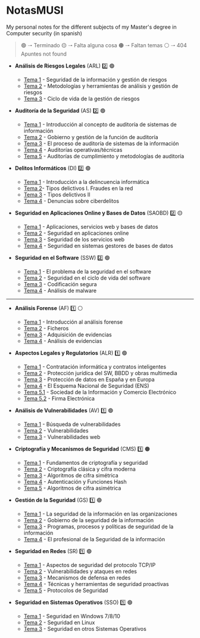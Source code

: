 # NotasMUSI

My personal notes for the different subjects of my Master's degree in Computer security (in spanish)

> :green_circle: 🠒 Terminado :yellow_circle: 🠒 Falta alguna cosa :orange_circle: 🠒 Faltan temas :white_circle: 🠒 404 Apuntes not found

- **Análisis de Riesgos Legales** (ARL) :two: :green_circle:

  - [Tema 1](https://github.com/ander94lakx/NotasMUSI/blob/master/Markdown/ARL/ARL_T1.md) - Seguridad de la información y gestión de riesgos
  - [Tema 2](https://github.com/ander94lakx/NotasMUSI/blob/master/Markdown/ARL/ARL_T2.md) - Metodologías y herramientas de análisis y gestión de riesgos
  - [Tema 3](https://github.com/ander94lakx/NotasMUSI/blob/master/Markdown/ARL/ARL_T3.md) - Ciclo de vida de la gestión de riesgos

- **Auditoría de la Seguridad** (AS) :two: :green_circle:

  - [Tema 1](https://github.com/ander94lakx/NotasMUSI/blob/master/Markdown/AS/AS_T1.md) - Introducción al concepto de auditoría de sistemas de información
  - [Tema 2](https://github.com/ander94lakx/NotasMUSI/blob/master/Markdown/AS/AS_T2.md) - Gobierno y gestión de la función de auditoría
  - [Tema 3](https://github.com/ander94lakx/NotasMUSI/blob/master/Markdown/AS/AS_T3.md) - El proceso de auditoría de sistemas de la información
  - [Tema 4](https://github.com/ander94lakx/NotasMUSI/blob/master/Markdown/AS/AS_T4.md) - Auditorías operativas/técnicas
  - [Tema 5](https://github.com/ander94lakx/NotasMUSI/blob/master/Markdown/AS/AS_T5.md) - Auditorías de cumplimiento y metodologías de auditoría

- **Delitos Informáticos** (DI) :two: :green_circle:

  - [Tema 1](https://github.com/ander94lakx/NotasMUSI/blob/master/Markdown/DI/DI_T1.md) - Introducción a la delincuencia informática
  - [Tema 2](https://github.com/ander94lakx/NotasMUSI/blob/master/Markdown/DI/DI_T2.md)- Tipos delictivos I. Fraudes en la red
  - [Tema 3](https://github.com/ander94lakx/NotasMUSI/blob/master/Markdown/DI/DI_T3.md) - Tipos delictivos II
  - [Tema 4](https://github.com/ander94lakx/NotasMUSI/blob/master/Markdown/DI/DI_T4.md) - Denuncias sobre ciberdelitos

- **Seguridad en Aplicaciones Online y Bases de Datos** (SAOBD) :two: :yellow_circle:

  - [Tema 1](https://github.com/ander94lakx/NotasMUSI/blob/master/Markdown/SAOBD/SAOBD_T1.md) - Aplicaciones, servicios web y bases de datos
  - [Tema 2](https://github.com/ander94lakx/NotasMUSI/blob/master/Markdown/SAOBD/SAOBD_T2.md) - Seguridad en aplicaciones online
  - [Tema 3](https://github.com/ander94lakx/NotasMUSI/blob/master/Markdown/SAOBD/SAOBD_T3.md) - Seguridad de los servicios web
  - [Tema 4](https://github.com/ander94lakx/NotasMUSI/blob/master/Markdown/SAOBD/SAOBD_T4.md) - Seguridad en sistemas gestores de bases de datos

- **Seguridad en el Software** (SSW) :two: :green_circle:

  - [Tema 1](https://github.com/ander94lakx/NotasMUSI/blob/master/Markdown/SSW/SSW_T1.md) - El problema de la seguridad en el software
  - [Tema 2](https://github.com/ander94lakx/NotasMUSI/blob/master/Markdown/SSW/SSW_T2.md) - Seguridad en el ciclo de vida del software
  - [Tema 3](https://github.com/ander94lakx/NotasMUSI/blob/master/Markdown/SSW/SSW_T3.md) - Codificación segura
  - [Tema 4](https://github.com/ander94lakx/NotasMUSI/blob/master/Markdown/SSW/SSW_T4.md) - Análisis de malware

-----

- **Análisis Forense** (AF) :one: :white_circle:

  - [Tema 1](https://github.com/ander94lakx/NotasMUSI/blob/master/Markdown/AF/AF_T1.md) - Introducción al análisis forense
  - [Tema 2](https://github.com/ander94lakx/NotasMUSI/blob/master/Markdown/AF/AF_T2.md) - Ficheros
  - [Tema 3](https://github.com/ander94lakx/NotasMUSI/blob/master/Markdown/AF/AF_T3.md) - Adquisición de evidencias
  - [Tema 4](https://github.com/ander94lakx/NotasMUSI/blob/master/Markdown/AF/AF_T4.md) - Análisis de evidencias

- **Aspectos Legales y Regulatorios** (ALR) :one: :green_circle:

  - [Tema 1](https://github.com/ander94lakx/NotasMUSI/blob/master/Markdown/ALR/ALR_T1.md) - Contratación informática y contratos inteligentes
  - [Tema 2](https://github.com/ander94lakx/NotasMUSI/blob/master/Markdown/ALR/ALR_T2.md) - Protección jurídica del SW, BBDD y obras multimedia
  - [Tema 3](https://github.com/ander94lakx/NotasMUSI/blob/master/Markdown/ALR/ALR_T3.md) - Protección de datos en España y en Europa
  - [Tema 4](https://github.com/ander94lakx/NotasMUSI/blob/master/Markdown/ALR/ALR_T4.md) - El Esquema Nacional de Seguridad (ENS)
  - [Tema 5.1](https://github.com/ander94lakx/NotasMUSI/blob/master/Markdown/ALR/ALR_T5_1.md) - Sociedad de la Información y Comercio Electrónico
  - [Tema 5.2](https://github.com/ander94lakx/NotasMUSI/blob/master/Markdown/ALR/ALR_T5_2.md) - Firma Electrónica

- **Análisis de Vulnerabilidades** (AV) :one: :green_circle:

  - [Tema 1](https://github.com/ander94lakx/NotasMUSI/blob/master/Markdown/AV/AV_T1.md) - Búsqueda de vulnerabilidades
  - [Tema 2](https://github.com/ander94lakx/NotasMUSI/blob/master/Markdown/AV/AV_T2.md) - Vulnerabilidades
  - [Tema 3](https://github.com/ander94lakx/NotasMUSI/blob/master/Markdown/AV/AV_T3.md) - Vulnerabilidades web

- **Criptografía y Mecanismos de Seguridad** (CMS) :one: :orange_circle:

  - [Tema 1](https://github.com/ander94lakx/NotasMUSI/blob/master/Markdown/CMS/CMS_T1.md) - Fundamentos de criptografía y seguridad
  - [Tema 2](https://github.com/ander94lakx/NotasMUSI/blob/master/Markdown/CMS/CMS_T2.md) - Criptografía clásica y cifra moderna
  - [Tema 3](https://github.com/ander94lakx/NotasMUSI/blob/master/Markdown/CMS/CMS_T3.md) - Algoritmos de cifra simétrica
  - [Tema 4](https://github.com/ander94lakx/NotasMUSI/blob/master/Markdown/CMS/CMS_T4.md) - Autenticación y Funciones Hash
  - [Tema 5](https://github.com/ander94lakx/NotasMUSI/blob/master/Markdown/CMS/CMS_T5.md) - Algoritmos de cifra asimétrica

- **Gestión de la Seguridad** (GS) :one: :green_circle:

  - [Tema 1](https://github.com/ander94lakx/NotasMUSI/blob/master/Markdown/GS/GS_T1.md) - La seguridad de la información en las organizaciones
  - [Tema 2](https://github.com/ander94lakx/NotasMUSI/blob/master/Markdown/GS/GS_T2.md) - Gobierno de la seguridad de la información
  - [Tema 3](https://github.com/ander94lakx/NotasMUSI/blob/master/Markdown/GS/GS_T3.md) - Programas, procesos y políticas de seguridad de la información
  - [Tema 4](https://github.com/ander94lakx/NotasMUSI/blob/master/Markdown/GS/GS_T4.md) - El profesional de la Seguridad de la información

- **Seguridad en Redes** (SR) :one: :green_circle:

  - [Tema 1](https://github.com/ander94lakx/NotasMUSI/blob/master/Markdown/SR/SR_T1.md) - Aspectos de seguridad del protocolo TCP/IP
  - [Tema 2](https://github.com/ander94lakx/NotasMUSI/blob/master/Markdown/SR/SR_T2.md) - Vulnerabilidades y ataques en redes
  - [Tema 3](https://github.com/ander94lakx/NotasMUSI/blob/master/Markdown/SR/SR_T3.md) - Mecanismos de defensa en redes
  - [Tema 4](https://github.com/ander94lakx/NotasMUSI/blob/master/Markdown/SR/SR_T4.md) - Técnicas y herramientas de seguridad proactivas
  - [Tema 5](https://github.com/ander94lakx/NotasMUSI/blob/master/Markdown/SR/SR_T5.md) - Protocolos de Seguridad

- **Seguridad en Sistemas Operativos** (SSO) :one: :green_circle:

  - [Tema 1](https://github.com/ander94lakx/NotasMUSI/blob/master/Markdown/SSO/SSO_T1.md) - Seguridad en Windows 7/8/10
  - [Tema 2](https://github.com/ander94lakx/NotasMUSI/blob/master/Markdown/SSO/SSO_T2.md) - Seguridad en Linux
  - [Tema 3](https://github.com/ander94lakx/NotasMUSI/blob/master/Markdown/SSO/SSO_T3.md) - Seguridad en otros Sistemas Operativos
